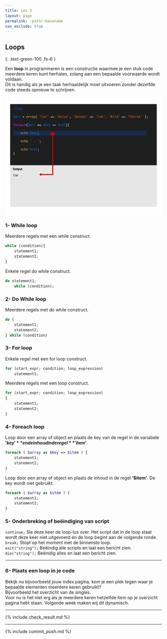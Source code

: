 ```yaml
---
title: Les 3
layout: page
permalink: :path/:basename
nav_exclude: true
---
```


## Loops
{: .text-green-100 .fs-6 }

Een **loop** in programmeren is een constructie waarmee je een stuk code meerdere keren kunt herhalen, zolang aan een bepaalde voorwaarde wordt voldaan.  
Dit is handig als je een taak herhaaldelijk moet uitvoeren zonder dezelfde code steeds opnieuw te schrijven.

![ani.gif](images/ani.gif)

### 1- While loop
Meerdere regels met een while construct.
```php
while (condition){
    statement1;
    statement2;
}
```

Enkele regel do while construct.
```php
do statement1;
    while (condition);
```

### 2- Do While loop
Meerdere regels met do while construct.
```php
do {
    statement1;
    statement2;
} while (condition)
```

### 3- For loop
Enkele regel met een for loop construct.
```php
for (start_expr; condition; loop_expression)
    statement1;
```

Meerdere regels met een loop construct.
```php
for (start_expr; condition; loop_expression)
{
    statement1;
    statement2;
}
```

### 4- Foreach loop
Loop door een array of object en plaats de key van de regel in de variabele **'$key'** en de inhoud in de regel **'$item'**.
```php
foreach ( $array as $key => $item ) {
    statement1;
    statement2;
}
```

Loop door een array of object en plaats de inhoud in de regel **'$item'**.  De key wordt niet gebruikt.
```php
foreach ( $array as $item ) {
    statement1;
    statement2;
}
```

### 5- Onderbreking of beëindiging van script
`continue;` Sla deze keer de loop-lus over. Het script dat in de loop staat wordt deze keer niet uitgevoerd en de loop begint aan de volgende ronde.  
`break;` Stopt op het moment met de binnenste loop.  
`exit("string");` Beëindig alle scripts en laat een bericht zien.  
`die("string");` Beëindig alles en laat een bericht zien.  


---
### 6- Plaats een loop in je code
Bekijk nu bijvoorbeeld jouw index pagina, kom je een plek tegen waar je bepaalde elementen meerdere keren gebruikt?  
Bijvoorbeeld het overzicht van de singles.  
Voor nu is het niet erg als je meerdere keren hetzelfde item op je overzicht pagina hebt staan. Volgende week maken wij dit dynamisch.  


---
{% include check_result.md %}

---
{% include commit_push.md %}

